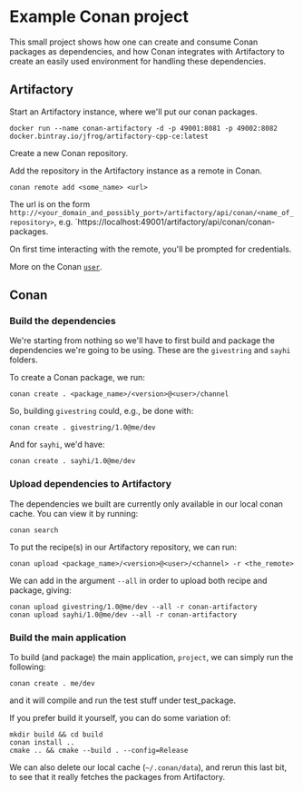 # Example Conan project

This small project shows how one can create and consume Conan packages as dependencies, and how Conan integrates with Artifactory to create an easily used environment for handling these dependencies.

## Artifactory

Start an Artifactory instance, where we'll put our conan packages.

    docker run --name conan-artifactory -d -p 49001:8081 -p 49002:8082 docker.bintray.io/jfrog/artifactory-cpp-ce:latest

Create a new Conan repository.

Add the repository in the Artifactory instance as a remote in Conan.

    conan remote add <some_name> <url>

The url is on the form `http://<your_domain_and_possibly_port>/artifactory/api/conan/<name_of_repository>`, e.g. `https://localhost:49001/artifactory/api/conan/conan-packages.

On first time interacting with the remote, you'll be prompted for credentials.

More on the Conan [`user`](https://docs.conan.io/en/latest/reference/commands/misc/user.html).

## Conan

### Build the dependencies

We're starting from nothing so we'll have to first build and package the dependencies we're going to be using. These are the `givestring` and `sayhi` folders.

To create a Conan package, we run:

    conan create . <package_name>/<version>@<user>/channel

So, building `givestring` could, e.g., be done with:

    conan create . givestring/1.0@me/dev

And for `sayhi`, we'd have:

    conan create . sayhi/1.0@me/dev

### Upload dependencies to Artifactory

The dependencies we built are currently only available in our local conan cache. You can view it by running:

    conan search

To put the recipe(s) in our Artifactory repository, we can run:

    conan upload <package_name>/<version>@<user>/<channel> -r <the_remote>

We can add in the argument `--all` in order to upload both recipe and package, giving:

    conan upload givestring/1.0@me/dev --all -r conan-artifactory
    conan upload sayhi/1.0@me/dev --all -r conan-artifactory

### Build the main application

To build (and package) the main application, `project`, we can simply run the following:

    conan create . me/dev

and it will compile and run the test stuff under test_package.

If you prefer build it yourself, you can do some variation of:

    mkdir build && cd build
    conan install ..
    cmake .. && cmake --build . --config=Release

We can also delete our local cache (`~/.conan/data`), and rerun this last bit, to see that it really fetches the packages from Artifactory.

